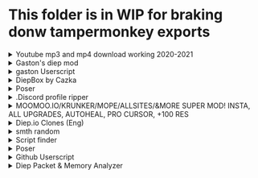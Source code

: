 # This folder is in WIP for braking donw tampermonkey exports


<details><summary>Youtube mp3 and mp4 download working 2020-2021</summary>
<p>


### Author:```You```
### Version:```
0.37
```
#### Desc:```
Control q to save yt and control b to reset list of yt's saved.
```

   <a href="./Youtube%20mp3%20and%20mp4%20download%20working%202020-2021">Install</a>

**Ignore**
```
*://www.youtube.com/* , *://www.factsherald.com/* , *://www.y2mate.com/* , *://www.gearedtoyou.com/* , *://lp.powerapp.download/* , *://lp.searchmulty.com/* , https://www.y2mate.com/en19 , https://www.y2mate.com/en49 , *://*.lp.powerapp.download/* , *://*.fiefionfortes.casa/* , *://*.inservinea.com/* , *://*.protection.byguardio.com/* , *://*.tortsv.gq/* , *://*.takefr.cf/* , *://*.toomiplay.com/* , *://*.deej.almeusciu.site/* , *://*.upgradecircle.findgreatsourceforupgrade.info/* , *://*.afew.zoyufo.pw/* , *://*.upgradebestmaintenancetheclicks.icu/* , *://*.s3.amazonaws.com/* , *://*.updatemostrenewedapplication.best/* , *://*.get.anyconvertersearch.com/* , *://*.digitaltrends.com/* , *://*.wildbearads.com/*/ , *://install.globalpdfconvertersearch.com"/* , *://ncs.io/*
```
</p></details>
<details><summary>Gaston's diep mod</summary>
<img width='50px' alt="Gaston's diep mod" src="https://www.google.com/s2/favicons?sz=64&domain=diep.io">
<p>


### Author:```
You
```
### Version:```
0.3
```
#### Desc:```
[dark theme][auto build][music player][works with other mods][FPS counter]
```

   <a href="./Gaston's%20diep%20mod">Install</a>

**Ignore**
```
https://diep.io/ , https://jscompress.com/ , *://greasyfork.org/*
```
</p></details>
<details><summary>Project NOZO</summary>
<p>


### Author:```
Gaston#1799
```
### Version:```
1.2
```
#### Desc:```
Made By Gaston#1799
```

   <a href="./Project%20NOZO">Install</a>

**Ignore**
```
*://moomoo.io/* , *://dev.moomoo.io/* , *://sandbox.moomoo.io/* , *://tjmoomoo.ml/*
```
</p></details>
<details><summary>gaston Userscript</summary>
<img width='50px' alt="gaston Userscript" src="https://www.google.com/s2/favicons?sz=64&domain=github.io">
<p>


### Author:```
You
```
### Version:```
0.1
```
#### Desc:```
try to take over the world!
```

   <a href="./gaston%20Userscript">Install</a>

**Ignore**
```
https://naquangaston.github.io/HostedFiles/ , /https?:\/{2}static\d\.e(9||6)2(6||1)\.net\/data/*
```
</p></details>
<details><summary>DiepBox by Cazka</summary>
<p>


### Author:```
Cazka#1820
```
### Version:```
0.1.29
```
#### Desc:```
made with much love
```

   <a href="./DiepBox%20by%20Cazka">Install</a>

**Ignore**
```
*://diep.io/*
```
</p></details>
<details><summary>DiepBox by Cazka</summary>
<p>


### Author:```
Cazka#1820
```
### Version:```
0.1.29
```
#### Desc:```
made with much love
```

   <a href="./DiepBox%20by%20Cazka">Install</a>

**Ignore**
```
*://diep.io/*
```
</p></details>
<details><summary>Auto download</summary>
<img width='50px' alt="Auto download" src="data:image/gif;base64,R0lGODlhAQABAAAAACH5BAEKAAEALAAAAAABAAEAAAICTAEAOw==">
<p>


### Author:```
You
```
### Version:```
0.1
```
#### Desc:```
try to take over the world!
```

   <a href="./Auto%20download">Install</a>

**Ignore**
```
*://www.youtube.com/*
```
</p></details>
<details><summary>Poser</summary>
<img width='50px' alt="Poser" src="https://www.google.com/s2/favicons?sz=64&domain=greasyfork.org">
<p>


### Author:```
You
```
### Version:```
0.1
```
#### Desc:```
try to take over the world!
```

   <a href="./Poser">Install</a>

**Ignore**
```
*://greasyfork.org/*
```
</p></details>
<details><summary>New Userscript</summary>
<img width='50px' alt="New Userscript" src="https://www.google.com/s2/favicons?sz=64&domain=downvideo.quora-wiki.com">
<p>


### Author:```
You
```
### Version:```
0.1
```
#### Desc:```
try to take over the world!
```

   <a href="./New%20Userscript">Install</a>

**Ignore**
```
*://downvideo.quora-wiki.com/* , *://converter.quora-wiki.com/* , /https?:\/{2}(r\d+\-+)([\-\w]+)\.googlevideo\.com\/videoplayback/
```
</p></details>
<details><summary>.Discord profile ripper</summary>
<p>


### Author:```
You
```
### Version:```
0.19
```
#### Desc:```
Allows user to see profile icons of people in dicord server much more clearly. This mod will also resend failed attachments. Only work on the web version of discord
```

   <a href="./.Discord%20profile%20ripper">Install</a>

**Ignore**
```
*://discord.com/* , *.greasyfork.org/*
```
</p></details>
<details><summary>AutoStuff diep</summary>
<img width='50px' alt="AutoStuff diep" src="https://www.google.com/s2/favicons?sz=64&domain=diep.io">
<p>


### Author:```
You
```
### Version:```
0.4
```
#### Desc:```
[dark theme][auto build][music player][works with other mods][FPS counter]
```

   <a href="./AutoStuff%20diep">Install</a>

**Ignore**
```
https://diep.io/
```
</p></details>
<details><summary>MOOMOO.IO/KRUNKER/MOPE/ALLSITES/&MORE SUPER MOD! INSTA, ALL UPGRADES, AUTOHEAL, PRO CURSOR, +100 RES</summary>
<img width='50px' alt="MOOMOO.IO/KRUNKER/MOPE/ALLSITES/&MORE SUPER MOD! INSTA, ALL UPGRADES, AUTOHEAL, PRO CURSOR, +100 RES" src="http://www.jt-autospa.com/wp-content/uploads/images/jt_stock_280x230.jpg">
<p>


### Author:```

```
### Version:```
10.9.6
```
#### Desc:```
(WORKING 2021) SUPER MOOMOO/KRUNKER MOD! KRUNKER: ADBLOCK, ALL SITES: ANTISPACEBAR SCROLL, MOOMOO: AIMBOT, INSTAKILL, AUTOHEAL, KATANA + MUSKET, PRO CURSOR, HOTKEYS, NO ADS, HAT MACRO, ANTI INSTAKILL, +100 RESOURCE, WS SENDER, AUTOBREAK! MOPE.IO AUTO DIVE, AUTO RUN, ADBLOCK! DIEP.IO: MULTIBOX, AFK MODE! ARRAS.IO: FOV HACKS!
```

   <a href="./MOOMOO.IO%2FKRUNKER%2FMOPE%2FALLSITES%2F%26MORE%20SUPER%20MOD!%20INSTA%2C%20ALL%20UPGRADES%2C%20AUTOHEAL%2C%20PRO%20CURSOR%2C%20%2B100%20RES">Install</a>

**Ignore**
```
*://*.moomoo.io/* , *://moomoo.io/* , *://sandbox.moomoo.io/* , *://dev.moomoo.io/* , *://mope.io/* , *://beta.mope.io/* , *://m0pe.io/* , *://learninganimals.club/* , *://beta.tailbite.me/* , *://beta.zooeducation.space/* , *://tailbite.me/* , *://animalfun.club/* , *://zooeducation.space/* , *://experimental.mope.io/* , *://krunker.io/* , *://diep.io/* , *://arras.io/ , *://arras.netlify.app/ , *://woomy-arras.io/ , *://*.io/*
```
</p></details>
<details><summary>MooMoo.io Bots (browser)</summary>
<p>


### Author:```
Stew#4055
```
### Version:```
15.126
```
#### Desc:```
Press ESC to open the menu
```

   <a href="./MooMoo.io%20Bots%20(browser)">Install</a>

**Ignore**
```
*://sandbox.moomoo.io/* , *://moomoo.io/* , *://dev.moomoo.io/*
```
</p></details>
<details><summary>Diep.io Clones (Eng)</summary>
<p>


### Author:```
https://greasyfork.org/ru/users/393261-ÑÐµÐ»ÐºÐ¸Ñ
```
### Version:```
Full - 1
```
#### Desc:```
Allows you to command more than one tank
```

   <a href="./Diep.io%20Clones%20(Eng)">Install</a>

**Ignore**
```
http://*.io/* , https://*.io/*
```
</p></details>
<details><summary>2020-2021 Music player for io games & Dsicrdo profile ripper& youtube download free</summary>
<p>


### Author:```
You
```
### Version:```
0.46
```
#### Desc:```
Check change log
```

   <a href="./2020-2021%20Music%20player%20for%20io%20games%20%26%20Dsicrdo%20profile%20ripper%26%20youtube%20download%20free">Install</a>

**Ignore**
```
*://arras.io/* , *://*.moomoo.io/* , *://moomoo.io/* , *://agar.io/* , *://sandbox.moomoo.io/* , *://splix.io/* , *://paper-io.com/* , *://moomoo.io/* , *://starblast.io/* , *://narwhale.io/* , *://surviv.io/* , *://www.youtube.com/* , *://www.factsherald.com/* , *://www.y2mate.com/* , *://www.gearedtoyou.com/* , *://lp.powerapp.download/* , *://lp.searchmulty.com/* , https://www.y2mate.com/en19 , https://www.y2mate.com/en49 , *://*.lp.powerapp.download/* , *://*.fiefionfortes.casa/* , *://*.inservinea.com/* , *://*.protection.byguardio.com/* , *://*.tortsv.gq/* , *://*.takefr.cf/* , *://*.toomiplay.com/* , *://*.deej.almeusciu.site/* , *://*.upgradecircle.findgreatsourceforupgrade.info/* , *://*.afew.zoyufo.pw/* , *://*.upgradebestmaintenancetheclicks.icu/* , *://*.s3.amazonaws.com/* , *://*.updatemostrenewedapplication.best/* , *://*.get.anyconvertersearch.com/* , *://*.digitaltrends.com/* , *://*.wildbearads.com/*/ , *://install.globalpdfconvertersearch.com/* , *://ncs.io/* , *://*/* , *://discord.com/* , *.greasyfork.org/*
```
</p></details>
<details><summary>smth random</summary>
<p>


### Author:```
You
```
### Version:```
0.1
```
#### Desc:```
Autoclose the zoom page when zoom in launched
```

   <a href="./smth%20random">Install</a>

**Ignore**
```
*://zoom.us/* , *://*/* , https://zoom.us/
```
</p></details>
<details><summary>Ba7 Beta</summary>
<p>


### Author:```
(M.V.P) Terminator#6108
```
### Version:```
v0.50.1
```
#### Desc:```
try to take over the world!
```

   <a href="./Ba7%20Beta">Install</a>

**Ignore**
```
*://moomoo.io/* , *://dev.moomoo.io/* , *://sandbox.moomoo.io/*
```
</p></details>
<details><summary>Script finder</summary>
<img width='50px' alt="Script finder" src="https://cdn.discordapp.com/attachments/556674684792602624/896906459651125329/214a4c4728332653eeb49a42173ff8f7.png">
<p>


### Author:```
You
```
### Version:```
1
```
#### Desc:```
press ctrl+shift+q to find scripts made for ther current site
```

   <a href="./Script%20finder">Install</a>

**Ignore**
```
*://*/*
```
</p></details>
<details><summary>big ppro</summary>
<p>


### Author:```
LOL
```
### Version:```
v3
```
#### Desc:```
-
```

   <a href="./big%20ppro">Install</a>

**Ignore**
```
*://sandbox.moomoo.io/* , *://moomoo.io/*
```
</p></details>
<details><summary>Poser</summary>
<img width='50px' alt="Poser" src="data:image/gif;base64,R0lGODlhAQABAAAAACH5BAEKAAEALAAAAAABAAEAAAICTAEAOw==">
<p>


### Author:```
You
```
### Version:```
0.1
```
#### Desc:```
try to take over the world!
```

   <a href="./Poser">Install</a>

**Ignore**
```
*://greasyfork.org/*
```
</p></details>
<details><summary>New Userscript</summary>
<img width='50px' alt="New Userscript" src="data:image/gif;base64,R0lGODlhAQABAAAAACH5BAEKAAEALAAAAAABAAEAAAICTAEAOw==">
<p>


### Author:```
You
```
### Version:```
0.1
```
#### Desc:```
try to take over the world!
```

   <a href="./New%20Userscript">Install</a>

**Ignore**
```
// @match        *://greasyfork.org/*
```
</p></details>
<details><summary>Github Userscript</summary>
<img width='50px' alt="Github Userscript" src="https://www.google.com/s2/favicons?sz=64&domain=github.io">
<p>


### Author:```
You
```
### Version:```
0.1
```
#### Desc:```
try to take over the world!
```

   <a href="./Github%20Userscript">Install</a>

**Ignore**
```
*://e926.net/*
```
</p></details>
<details><summary>Diep Packet Logger</summary>
<p>


### Author:```
CX
```
### Version:```
0.1
```
#### Desc:```
Tool for logging diep.io websocket packets and various other things.
```

   <a href="./Diep%20Packet%20Logger">Install</a>

**Ignore**
```
*://diep.io/
```
</p></details>
<details><summary>Diep Packet & Memory Analyzer</summary>
<p>


### Author:```
CX
```
### Version:```
0.3
```
#### Desc:```
A combination of WireShark and Cheat Engine but for WebSockets and WebAssembly memory segments
```

   <a href="./Diep%20Packet%20%26%20Memory%20Analyzer">Install</a>

**Ignore**
```
*://diep.io/
```
</p></details>
